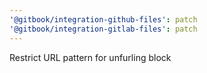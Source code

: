 ```yaml
---
'@gitbook/integration-github-files': patch
'@gitbook/integration-gitlab-files': patch
---
```


Restrict URL pattern for unfurling block
